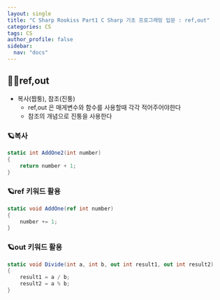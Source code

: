 ```yaml
---
layout: single
title: "C Sharp Rookiss Part1 C Sharp 기초 프로그래밍 입문 : ref,out"
categories: CS
tags: CS
author_profile: false
sidebar:
  nav: "docs"
---
```


## 🙇‍♀️ref,out

* 복사(짭퉁), 참조(진퉁)
  * ref,out 은 매게변수와 함수를 사용할때 각각 적어주어야한다
  * 참조의 개념으로 진퉁을 사용한다

### 🪐복사
```cs
static int AddOne2(int number)
{
    return number + 1;
}
```

### 🪐ref 키워드 활용
```cs
static void AddOne(ref int number)
{
    number += 1;
}
```

### 🪐out 키워드 활용
```cs
static void Divide(int a, int b, out int result1, out int result2)
{
    result1 = a / b;
    result2 = a % b;
}
```
